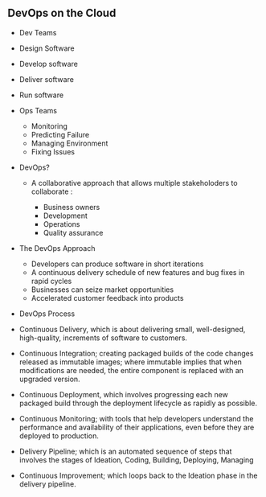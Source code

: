## DevOps on the Cloud

-  Dev Teams
  - Design Software
  - Develop software
  - Deliver software
  - Run software

- Ops Teams
  - Monitoring
  - Predicting Failure
  - Managing Environment
  - Fixing Issues

- DevOps?
  - A collaborative approach that allows multiple stakeholoders to collaborate : 

    - Business owners
    - Development
    - Operations
    - Quality assurance

- The DevOps Approach
  -  Developers can produce software in short iterations
  -  A continuous delivery schedule of new features and bug fixes in rapid cycles
  -  Businesses can seize market opportunities
  -  Accelerated customer feedback into products


- DevOps Process
- Continuous Delivery, which is about delivering small, well-designed, high-quality, increments of software to customers. 
- Continuous Integration; creating packaged builds of the code changes released as immutable images; where immutable implies that when modifications are needed, the entire component is replaced with an upgraded version. 
- Continuous Deployment, which involves progressing each new packaged build through the deployment lifecycle as rapidly as possible. 
- Continuous Monitoring; with tools that help developers understand the performance and availability of their applications, even before they are deployed to production. 
- Delivery Pipeline; which is an automated sequence of steps that involves the stages of Ideation, Coding, Building, Deploying, Managing
- Continuous Improvement; which loops back to the Ideation phase in the delivery pipeline.



